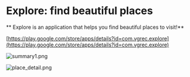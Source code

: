 # Explore: find beautiful places #
**
Explore is an application that helps you find beautiful places to visit!**

[https://play.google.com/store/apps/details?id=com.vgrec.explore](https://play.google.com/store/apps/details?id=com.vgrec.explore)

![summary1.png](https://bitbucket.org/repo/onMo86/images/1946340718-summary1.png)

![place_detail.png](https://bitbucket.org/repo/onMo86/images/101980131-place_detail.png)
